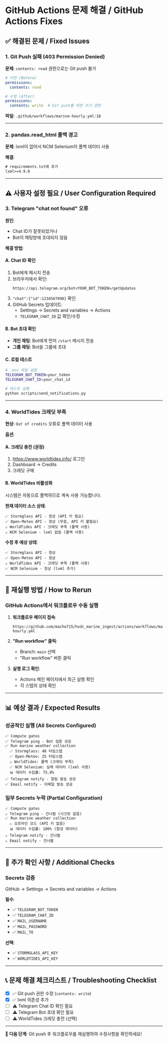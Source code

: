 # GitHub Actions 문제 해결 / GitHub Actions Fixes

## ✅ 해결된 문제 / Fixed Issues

### 1. Git Push 실패 (403 Permission Denied)
**문제**: `contents: read` 권한으로는 Git push 불가
```yaml
# 이전 (Before)
permissions:
  contents: read

# 수정 (After)
permissions:
  contents: write  # Git push를 위한 쓰기 권한
```

**파일**: `.github/workflows/marine-hourly.yml:18`

---

### 2. pandas.read_html 폴백 경고
**문제**: lxml이 없어서 NCM Selenium이 폴백 데이터 사용

**해결**:
```txt
# requirements.txt에 추가
lxml>=4.9.0
```

---

## ⚠️ 사용자 설정 필요 / User Configuration Required

### 3. Telegram "chat not found" 오류

**원인**:
- Chat ID가 잘못되었거나
- Bot이 채팅방에 초대되지 않음

**해결 방법**:

#### A. Chat ID 확인
1. Bot에게 메시지 전송
2. 브라우저에서 확인:
   ```
   https://api.telegram.org/bot<YOUR_BOT_TOKEN>/getUpdates
   ```
3. `"chat":{"id":1234567890}` 확인
4. GitHub Secrets 업데이트:
   - Settings → Secrets and variables → Actions
   - `TELEGRAM_CHAT_ID` 값 확인/수정

#### B. Bot 초대 확인
- **개인 채팅**: Bot에게 먼저 `/start` 메시지 전송
- **그룹 채팅**: Bot을 그룹에 초대

#### C. 로컬 테스트
```bash
# .env 파일 설정
TELEGRAM_BOT_TOKEN=your_token
TELEGRAM_CHAT_ID=your_chat_id

# 테스트 실행
python scripts/send_notifications.py
```

---

### 4. WorldTides 크레딧 부족

**현상**: `Out of credits` 오류로 폴백 데이터 사용

**옵션**:

#### A. 크레딧 충전 (권장)
1. https://www.worldtides.info/ 로그인
2. Dashboard → Credits
3. 크레딧 구매

#### B. WorldTides 비활성화
시스템은 자동으로 폴백하므로 계속 사용 가능합니다.

**현재 데이터 소스 상태**:
```
✅ Stormglass API - 정상 (API 키 필요)
✅ Open-Meteo API - 정상 (무료, API 키 불필요)
⚠️ WorldTides API - 크레딧 부족 (폴백 사용)
⚠️ NCM Selenium - lxml 없음 (폴백 사용)
```

**수정 후 예상 상태**:
```
✅ Stormglass API - 정상
✅ Open-Meteo API - 정상
⚠️ WorldTides API - 크레딧 부족 (폴백 사용)
✅ NCM Selenium - 정상 (lxml 추가)
```

---

## 🚀 재실행 방법 / How to Rerun

### GitHub Actions에서 워크플로우 수동 실행

1. **워크플로우 페이지 접속**:
   ```
   https://github.com/macho715/hvdc_marine_ingest/actions/workflows/marine-hourly.yml
   ```

2. **"Run workflow" 클릭**:
   - Branch: `main` 선택
   - "Run workflow" 버튼 클릭

3. **실행 로그 확인**:
   - Actions 메인 페이지에서 최근 실행 확인
   - 각 스텝의 상태 확인

---

## 📊 예상 결과 / Expected Results

### 성공적인 실행 (All Secrets Configured)
```
✅ Compute gates
✅ Telegram ping - Bot 검증 성공
✅ Run marine weather collection
  ✅ Stormglass: 48 타임스텝
  ✅ Open-Meteo: 25 타임스텝
  ⚠️ WorldTides: 폴백 (크레딧 부족)
  ✅ NCM Selenium: 실제 데이터 (lxml 사용)
  📊 데이터 수집률: 75.0%
✅ Telegram notify - 알림 발송 성공
✅ Email notify - 이메일 발송 성공
```

### 일부 Secrets 누락 (Partial Configuration)
```
✅ Compute gates
⚠️ Telegram ping - 건너뜀 (시크릿 없음)
✅ Run marine weather collection
  ⚠️ 오프라인 모드 (API 키 없음)
  📊 데이터 수집률: 100% (합성 데이터)
⚠️ Telegram notify - 건너뜀
⚠️ Email notify - 건너뜀
```

---

## 🔧 추가 확인 사항 / Additional Checks

### Secrets 검증
GitHub → Settings → Secrets and variables → Actions

**필수**:
- ✅ `TELEGRAM_BOT_TOKEN`
- ✅ `TELEGRAM_CHAT_ID`
- ✅ `MAIL_USERNAME`
- ✅ `MAIL_PASSWORD`
- ✅ `MAIL_TO`

**선택**:
- ✅ `STORMGLASS_API_KEY`
- ✅ `WORLDTIDES_API_KEY`

---

## 📞 문제 해결 체크리스트 / Troubleshooting Checklist

- [x] ✅ Git push 권한 수정 (`contents: write`)
- [x] ✅ lxml 의존성 추가
- [ ] ⚠️ Telegram Chat ID 확인 필요
- [ ] ⚠️ Telegram Bot 초대 확인 필요
- [ ] ⚠️ WorldTides 크레딧 충전 (선택)

---

**🎯 다음 단계**: Git push 후 워크플로우를 재실행하여 수정사항을 확인하세요!

